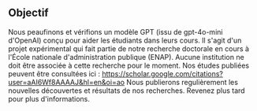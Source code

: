 ## Objectif
Nous peaufinons et vérifions un modèle GPT (issu de gpt-4o-mini d'OpenAI) conçu pour aider les étudiants dans leurs cours. Il s'agit d'un projet expérimental qui fait partie de notre recherche doctorale en cours à l'École nationale d'administration publique (ENAP). Aucune institution ne doit être associée à cette recherche pour le moment. Nos études publiées peuvent être consultées ici : https://scholar.google.com/citations?user=aAI6Wf8AAAAJ&hl=en&oi=ao
Nous publierons regulièrement les nouvelles découvertes et résultats de nos recherches. Revenez plus tard pour plus d'informations.
